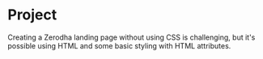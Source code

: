 
# Project
Creating a Zerodha landing page without using CSS is challenging, but it's possible using HTML and some basic styling with HTML attributes.

